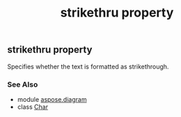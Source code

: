 ﻿---
title: strikethru property
second_title: Aspose.Diagram for Python via .NET API References
description: 
type: docs
weight: 360
url: /python-net/aspose.diagram/char/strikethru/
is_root: false
---

## strikethru property


Specifies whether the text is formatted as strikethrough.

### See Also
* module [aspose.diagram](../../)
* class [Char](/diagram/python-net/aspose.diagram/char)
